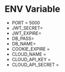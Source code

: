 # ENV Variable
- PORT = 5000
- JWT_SECRET=
- JWT_EXPIRE=
- DB_PASS=
- DB_NAME=
- COOKIE_EXPIRE = 
- CLOUD_NAME = 
- CLOUD_API_KEY = 
- CLOUD_API_SECRET = 